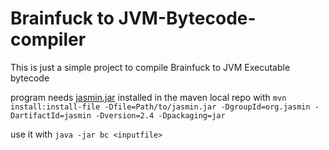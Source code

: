 # Brainfuck to JVM-Bytecode-compiler
This is just a simple project to compile Brainfuck to JVM Executable bytecode

program needs [jasmin.jar](http://jasmin.sourceforge.net/) installed in the maven local repo with `mvn install:install-file -Dfile=Path/to/jasmin.jar -DgroupId=org.jasmin -DartifactId=jasmin -Dversion=2.4 -Dpackaging=jar`

use it with `java -jar bc <inputfile>`
